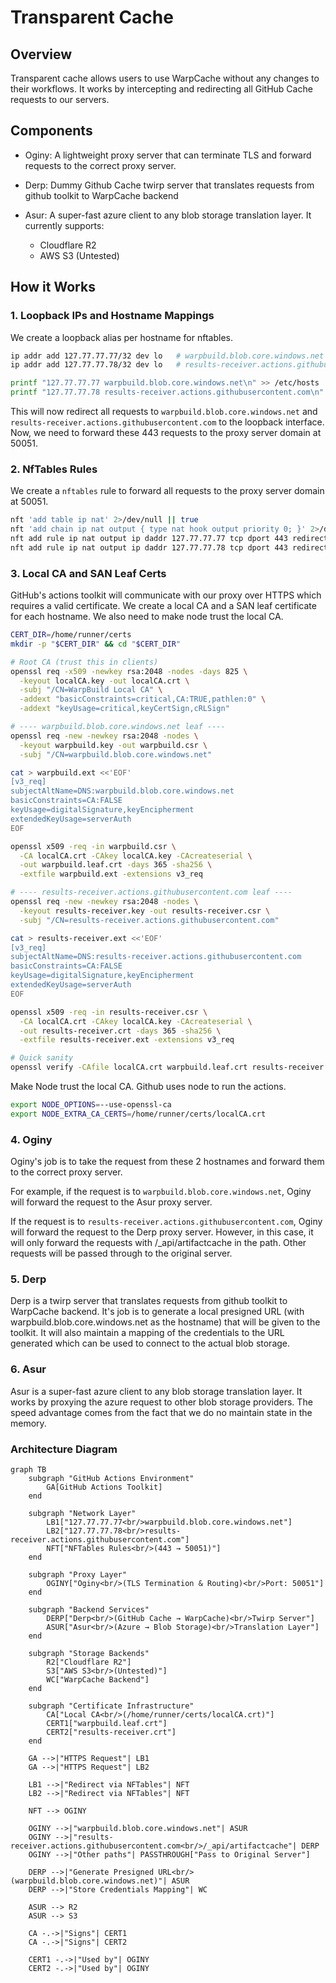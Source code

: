 # Transparent Cache

## Overview

Transparent cache allows users to use WarpCache without any changes to their workflows. It works by intercepting and redirecting all GitHub Cache requests to our servers.

## Components

- Oginy: A lightweight proxy server that can terminate TLS and forward requests to the correct proxy server.

- Derp: Dummy Github Cache twirp server that translates requests from github toolkit to WarpCache backend

- Asur: A super-fast azure client to any blob storage translation layer. It currently supports:
  - Cloudflare R2
  - AWS S3 (Untested)

## How it Works

### 1. Loopback IPs and Hostname Mappings

We create a loopback alias per hostname for nftables.

```bash
ip addr add 127.77.77.77/32 dev lo   # warpbuild.blob.core.windows.net
ip addr add 127.77.77.78/32 dev lo   # results-receiver.actions.githubusercontent.com

printf "127.77.77.77 warpbuild.blob.core.windows.net\n" >> /etc/hosts
printf "127.77.77.78 results-receiver.actions.githubusercontent.com\n" >> /etc/hosts
```

This will now redirect all requests to `warpbuild.blob.core.windows.net` and `results-receiver.actions.githubusercontent.com` to the loopback interface. Now, we need to forward these 443 requests to the proxy server domain at 50051.

### 2. NfTables Rules

We create a `nftables` rule to forward all requests to the proxy server domain at 50051.

```bash
nft 'add table ip nat' 2>/dev/null || true
nft 'add chain ip nat output { type nat hook output priority 0; }' 2>/dev/null || true
nft add rule ip nat output ip daddr 127.77.77.77 tcp dport 443 redirect to :50051
nft add rule ip nat output ip daddr 127.77.77.78 tcp dport 443 redirect to :50051
```

### 3. Local CA and SAN Leaf Certs

GitHub's actions toolkit will communicate with our proxy over HTTPS which requires a valid certificate. We create a local CA and a SAN leaf certificate for each hostname. We also need to make node trust the local CA.

```bash
CERT_DIR=/home/runner/certs
mkdir -p "$CERT_DIR" && cd "$CERT_DIR"

# Root CA (trust this in clients)
openssl req -x509 -newkey rsa:2048 -nodes -days 825 \
  -keyout localCA.key -out localCA.crt \
  -subj "/CN=WarpBuild Local CA" \
  -addext "basicConstraints=critical,CA:TRUE,pathlen:0" \
  -addext "keyUsage=critical,keyCertSign,cRLSign"

# ---- warpbuild.blob.core.windows.net leaf ----
openssl req -new -newkey rsa:2048 -nodes \
  -keyout warpbuild.key -out warpbuild.csr \
  -subj "/CN=warpbuild.blob.core.windows.net"

cat > warpbuild.ext <<'EOF'
[v3_req]
subjectAltName=DNS:warpbuild.blob.core.windows.net
basicConstraints=CA:FALSE
keyUsage=digitalSignature,keyEncipherment
extendedKeyUsage=serverAuth
EOF

openssl x509 -req -in warpbuild.csr \
  -CA localCA.crt -CAkey localCA.key -CAcreateserial \
  -out warpbuild.leaf.crt -days 365 -sha256 \
  -extfile warpbuild.ext -extensions v3_req

# ---- results-receiver.actions.githubusercontent.com leaf ----
openssl req -new -newkey rsa:2048 -nodes \
  -keyout results-receiver.key -out results-receiver.csr \
  -subj "/CN=results-receiver.actions.githubusercontent.com"

cat > results-receiver.ext <<'EOF'
[v3_req]
subjectAltName=DNS:results-receiver.actions.githubusercontent.com
basicConstraints=CA:FALSE
keyUsage=digitalSignature,keyEncipherment
extendedKeyUsage=serverAuth
EOF

openssl x509 -req -in results-receiver.csr \
  -CA localCA.crt -CAkey localCA.key -CAcreateserial \
  -out results-receiver.crt -days 365 -sha256 \
  -extfile results-receiver.ext -extensions v3_req

# Quick sanity
openssl verify -CAfile localCA.crt warpbuild.leaf.crt results-receiver.crt
```

Make Node trust the local CA. Github uses node to run the actions.

```bash
export NODE_OPTIONS=--use-openssl-ca
export NODE_EXTRA_CA_CERTS=/home/runner/certs/localCA.crt
```

### 4. Oginy

Oginy's job is to take the request from these 2 hostnames and forward them to the correct proxy server.

For example, if the request is to `warpbuild.blob.core.windows.net`, Oginy will forward the request to the Asur proxy server.

If the request is to `results-receiver.actions.githubusercontent.com`, Oginy will forward the request to the Derp proxy server. However, in this case, it will only forward the requests with /\_api/artifactcache in the path. Other requests will be passed through to the original server.

### 5. Derp

Derp is a twirp server that translates requests from github toolkit to WarpCache backend. It's job is to generate a local presigned URL (with warpbuild.blob.core.windows.net as the hostname) that will be given to the toolkit. It will also maintain a mapping of the credentials to the URL generated which can be used to connect to the actual blob storage.

### 6. Asur

Asur is a super-fast azure client to any blob storage translation layer. It works by proxying the azure request to other blob storage providers. The speed advantage comes from the fact that we do no maintain state in the memory.

### Architecture Diagram

```mermaid
graph TB
    subgraph "GitHub Actions Environment"
        GA[GitHub Actions Toolkit]
    end

    subgraph "Network Layer"
        LB1["127.77.77.77<br/>warpbuild.blob.core.windows.net"]
        LB2["127.77.77.78<br/>results-receiver.actions.githubusercontent.com"]
        NFT["NFTables Rules<br/>(443 → 50051)"]
    end

    subgraph "Proxy Layer"
        OGINY["Oginy<br/>(TLS Termination & Routing)<br/>Port: 50051"]
    end

    subgraph "Backend Services"
        DERP["Derp<br/>(GitHub Cache → WarpCache)<br/>Twirp Server"]
        ASUR["Asur<br/>(Azure → Blob Storage)<br/>Translation Layer"]
    end

    subgraph "Storage Backends"
        R2["Cloudflare R2"]
        S3["AWS S3<br/>(Untested)"]
        WC["WarpCache Backend"]
    end

    subgraph "Certificate Infrastructure"
        CA["Local CA<br/>(/home/runner/certs/localCA.crt)"]
        CERT1["warpbuild.leaf.crt"]
        CERT2["results-receiver.crt"]
    end

    GA -->|"HTTPS Request"| LB1
    GA -->|"HTTPS Request"| LB2

    LB1 -->|"Redirect via NFTables"| NFT
    LB2 -->|"Redirect via NFTables"| NFT

    NFT --> OGINY

    OGINY -->|"warpbuild.blob.core.windows.net"| ASUR
    OGINY -->|"results-receiver.actions.githubusercontent.com<br/>/_api/artifactcache"| DERP
    OGINY -->|"Other paths"| PASSTHROUGH["Pass to Original Server"]

    DERP -->|"Generate Presigned URL<br/>(warpbuild.blob.core.windows.net)"| ASUR
    DERP -->|"Store Credentials Mapping"| WC

    ASUR --> R2
    ASUR --> S3

    CA -.->|"Signs"| CERT1
    CA -.->|"Signs"| CERT2

    CERT1 -.->|"Used by"| OGINY
    CERT2 -.->|"Used by"| OGINY
```

